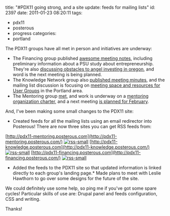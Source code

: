 title: "#PDX11 going strong, and a site update: feeds for mailing lists"
id: 2397
date: 2011-01-23 08:20:11
tags: 
- pdx11
- posterous
- progress
categories: 
- portland

The PDX11 groups have all met in person and initiatives are underway: 

*   The Financing group published [awesome meeting notes](http://pdx11-financing.posterous.com/pdx11-financing-finance-network-meeting-notes), including preliminary information about a PSU study about entrepreneurship. They're also [discussing obstacles to angel investing in oregon](http://lists.pdx11.org/pipermail/pdx11-financing/2011-January/000005.html), and word is the next meeting is being planned.
*   The Knowledge Network group also [published meeting minutes](http://pdx11-knowledge.posterous.com/pdx11-knowledge-minutes-of-meeting-of-12-28-2), and the mailing list discussion is focusing on [meeting space and resources for User Groups](http://lists.pdx11.org/pipermail/pdx11-knowledge/2011-January/000024.html) in the Portland area.
*   The Mentoring group [met](http://pdx11-mentoring.posterous.com/pdx11-mentoring-pdx11-mentor-networking-group), and work is underway on a [mentoring organization charter](http://pdx11-mentoring.posterous.com/pdx11-mentoring-survey-sw-mentoring-network-c), and a next meeting [is planned for February](http://twitter.com/#!/saopdx/statuses/28578451178917888).

And, I've been making some small changes to the PDX11 site: 

*   Created feeds for all the mailing lists using an email redirector into Posterous! There are now three sites you can get RSS feeds from: 

[http://pdx11-mentoring.posterous.com](http://pdx11-mentoring.posterous.com/) [![](http://www.chesnok.com/daily/wp-content/uploads/2011/01/rss-small.jpg "rss-small")](http://pdx11-mentoring.posterous.com/rss.xml)
[http://pdx11-knowledge.posterous.com](http://pdx11-knowledge.posterous.com/) [![](http://www.chesnok.com/daily/wp-content/uploads/2011/01/rss-small.jpg "rss-small")](http://pdx11-knowledge.posterous.com/rss.xml)
[http://pdx11-financing.posterous.com](http://pdx11-financing.posterous.com/) [![](http://www.chesnok.com/daily/wp-content/uploads/2011/01/rss-small.jpg "rss-small")](http://pdx11-financing.posterous.com/rss.xml)

*   Added the feeds to the PDX11 site so that updated information is linked directly to each group's landing page.*   Made plans to meet with Leslie Hawthorn to go over some designs for the future of the site.

We could definitely use some help, so ping me if you've got some spare cycles!  Particular skills of use are: Drupal panel and feeds configuration, CSS and writing.

Thanks!

